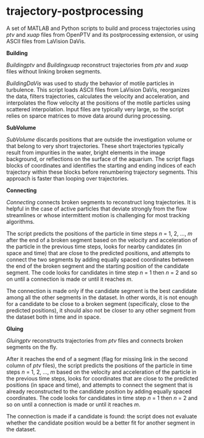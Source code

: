 # trajectory-postprocessing

A set of MATLAB and Python scripts to build and process trajectories using *ptv* and *xuap* files from OpenPTV and its postprocessing extension, or using ASCII files from LaVision DaVis. 

**Building**

*Buildingptv* and *Buildingxuap* reconstruct trajectories from *ptv* and *xuap* files without linking broken segments.

*BuildingDaVis* was used to study the behavior of motile particles in turbulence. This script loads ASCII files from LaVision DaVis, reorganizes the data, filters trajectories, calculates the velocity and acceleration, and interpolates the flow velocity at the positions of the motile particles using scattered interpolation. Input files are typically very large, so the script relies on sparce matrices to move data around during processing.  

**SubVolume** 

*SubVolume* discards positions that are outside the investigation volume or that belong to very short trajectories. These short trajectories typically result from impurities in the water, bright elements in the image background, or reflections on the surface of the aquarium. The script flags blocks of coordinates and identifies the starting and ending indices of each trajectory within these blocks before renumbering trajectory segments. This approach is faster than looping over trajectories.

**Connecting**

*Connecting* connects broken segments to reconstruct long trajectories. It is helpful in the case of active particles that deviate strongly from the flow streamlines or whose intermittent motion is challenging for most tracking algorithms. 

The script predicts the positions of the particle in time steps *n* = 1, 2, …, *m* after the end of a broken segment based on the velocity and acceleration of the particle in the previous time steps, looks for nearby candidates (in space and time) that are close to the predicted positions, and attempts to connect the two segments by adding equally spaced coordinates between the end of the broken segment and the starting position of the candidate segment. The code looks for candidates in time step *n* = 1 then *n* = 2 and so on until a connection is made or until it reaches *m*. 

The connection is made only if the candidate segment is the best candidate among all the other segments in the dataset. In other words, it is not enough for a candidate to be close to a broken segment (specificaly, close to the predicted positions), it should also not be closer to any other segment from the dataset both in time and in space. 

**Gluing**

*Gluingptv* reconstructs trajectories from *ptv* files and connects broken segments on the fly. 

After it reaches the end of a segment (flag for missing link in the second column of *ptv* files), the script predicts the positions of the particle in time steps *n* = 1, 2, …, *m* based on the velocity and acceleration of the particle in the previous time steps, looks for coordinates that are close to the predicted positions (in space and time), and attempts to connect the segment that is already reconstructed to the candidate position by adding equally spaced coordinates. The code looks for candidates in time step *n* = 1 then *n* = 2 and so on until a connection is made or until it reaches *m*. 

The connection is made if a candidate is found: the script does not evaluate whether the candidate position would be a better fit for another segment in the dataset. 
